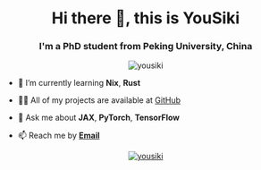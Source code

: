 <h1 align="center">Hi there 👋, this is YouSiki</h1>
<h3 align="center">I'm a PhD student from Peking University, China</h3>

<p align="center"> <img src="https://komarev.com/ghpvc/?username=yousiki&label=Profile%20views&color=0e75b6&style=flat" alt="yousiki" /> </p>

- 🌱 I’m currently learning **Nix**, **Rust**

- 👨‍💻 All of my projects are available at [GitHub](https://github.com/YOUSIKI?tab=repositories)

- 💬 Ask me about **JAX**, **PyTorch**, **TensorFlow**

- 📫 Reach me by **[Email](mailto:you.siki@outlook.com)**

<p align="center"> <a href="https://github.com/ryo-ma/github-profile-trophy"><img src="https://github-profile-trophy.vercel.app/?username=yousiki&column=8" alt="yousiki" /></a> </p>
